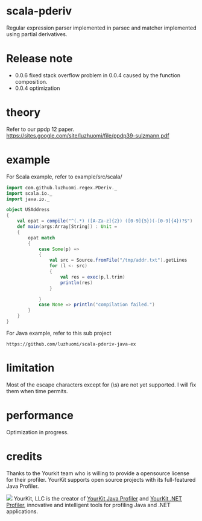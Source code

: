 # scala-pderiv
Regular expression parser implemented in parsec and matcher implemented using partial derivatives.

# Release note

* 0.0.6 fixed stack overflow problem in 0.0.4 caused by the function composition.
* 0.0.4 optimization

# theory
Refer to our ppdp 12 paper.
https://sites.google.com/site/luzhuomi/file/ppdp39-sulzmann.pdf

# example
For Scala example, refer to example/src/scala/
```scala
import com.github.luzhuomi.regex.PDeriv._
import scala.io._
import java.io._

object USAddress 
{
	val opat = compile("^(.*) ([A-Za-z]{2}) ([0-9]{5})(-[0-9]{4})?$")
	def main(args:Array[String]) : Unit = 
	{
		opat match 
		{
			case Some(p) => 
			{
				val src = Source.fromFile("/tmp/addr.txt").getLines
				for (l <- src) 
				{
					val res = exec(p,l.trim)
					println(res)
				}

			}
			case None => println("compilation failed.")
		}
	}
}
```

For Java example, refer to this sub project
```
https://github.com/luzhuomi/scala-pderiv-java-ex
```
# limitation
Most of the escape characters except for (\s) are not yet supported. I will fix them when time permits. 

# performance
Optimization in progress. 

# credits

Thanks to the Yourkit team who is willing to provide a opensource license for their profiler.
YourKit supports open source projects with its full-featured Java Profiler.

<img src="https://www.yourkit.com/images/yklogo.png"/>
YourKit, LLC is the creator of <a href="https://www.yourkit.com/java/profiler/index.jsp">YourKit Java Profiler</a>
and <a href="https://www.yourkit.com/.net/profiler/index.jsp">YourKit .NET Profiler</a>,
innovative and intelligent tools for profiling Java and .NET applications. 
